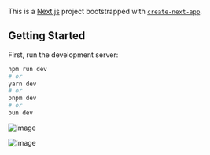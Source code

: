 This is a [Next.js](https://nextjs.org/) project bootstrapped with [`create-next-app`](https://github.com/vercel/next.js/tree/canary/packages/create-next-app).

## Getting Started

First, run the development server:

```bash
npm run dev
# or
yarn dev
# or
pnpm dev
# or
bun dev
```

![image](https://github.com/Abhishek07788/yogpath-assignment/assets/104199818/43745925-6180-4e40-badd-594dfce8f20d)

![image](https://github.com/Abhishek07788/yogpath-assignment/assets/104199818/745cc527-74f5-4140-8ad3-fe184b65e526)


